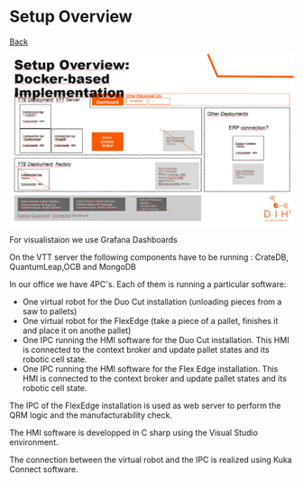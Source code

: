 # Setup Overview

[Back](README.md)

![Setup Overview](./images/setup.png)

For visualistaion we use Grafana Dashboards

On the VTT server the following components have to be running :
  CrateDB, QuantumLeap,OCB and MongoDB

In our office we have 4PC's. Each of them is running a particular software:
  - One virtual robot for the Duo Cut installation (unloading pieces from a saw to pallets)
  - One virtual robot for the FlexEdge (take a piece of a pallet, finishes it and place it on anothe pallet)
  - One IPC running the HMI software for the Duo Cut installation. This HMI is connected to the context broker and update pallet states and its robotic cell state.
  - One IPC running the HMI software for the Flex Edge installation. This HMI is connected to the context broker and update pallet states and its robotic cell state.

The IPC of the FlexEdge installation is used as web server to perform the QRM logic and the manufacturability check.

The HMI software is developped in C sharp using the Visual Studio environment.

The connection between the virtual robot and the IPC is realized using Kuka Connect software.

